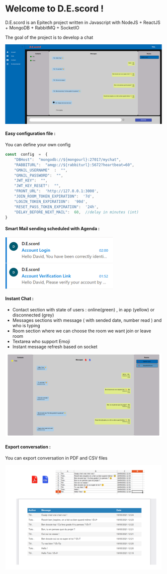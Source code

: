 # Welcome to D.E.scord !

D.E.scord is an Epitech project written in Javascript with NodeJS + ReactJS + MongoDB + RabbitMQ + SocketIO

The goal of the project is to develop a chat

![](https://github.com/DavidL54/Epitech-MJS-My_chat/blob/main/docimg/presentation.png)

#### Easy configuration file :
You can define your own config

```javascript
const  config  =  {
    "DBHost":  "mongodb://${mongourl}:27017/mychat",
    "RABBITURL":  "amqp://${rabbiturl}:5672?heartbeat=60",
    "GMAIL_USERNAME"  :  "",
    "GMAIL_PASSWORD":  "",
    "JWT_KEY":  "",
    "JWT_KEY_RESET":  "",
    "FRONT_URL":  'http://127.0.0.1:3000',
    "JOIN_ROOM_TOKEN_EXPIRATION":  '7d',
    "LOGIN_TOKEN_EXPIRATION":  '90d',
    "RESET_PASS_TOKEN_EXPIRATION":  '24h',
    "DELAY_BEFORE_NEXT_MAIL":  60,  //delay in minutes (int)
}
```

#### Smart Mail sending scheduled with Agenda :

![](https://github.com/DavidL54/Epitech-MJS-My_chat/blob/main/docimg/email.png)

#### Instant Chat :
- Contact section with state of users : online(green) , in app (yellow) or disconnected (grey)
- Messages sections with message ( with sended date, number read ) and who is typing
- Room section where we can choose the room we want join or leave room
- Textarea who support Emoji
- Instant message refresh based on socket

![](https://github.com/DavidL54/Epitech-MJS-My_chat/blob/main/docimg/chat.png)

#### Export conversation :
You can export conversation in PDF and CSV files

![](https://github.com/DavidL54/Epitech-MJS-My_chat/blob/main/docimg/export.png)
